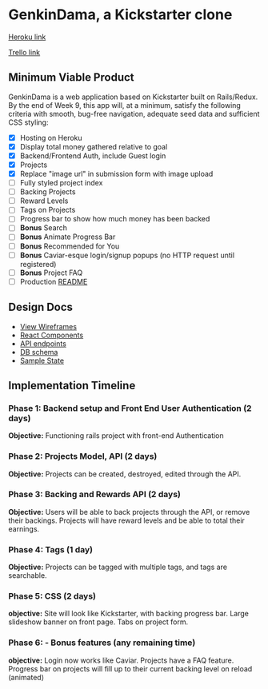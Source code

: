 # GenkinDama, a Kickstarter clone

[Heroku link][heroku]

[Trello link][trello]

[heroku]: https://genkindama.herokuapp.com/
[trello]: https://trello.com/b/kwnahtrO/kickstarterclone

## Minimum Viable Product
GenkinDama is a web application based on Kickstarter built on Rails/Redux.  By the end of Week 9, this app will, at a minimum, satisfy the
following criteria with smooth, bug-free navigation, adequate seed data and
sufficient CSS styling:

- [x] Hosting on Heroku
- [x] Display total money gathered relative to goal
- [x] Backend/Frontend Auth, include Guest login
- [x] Projects
- [x] Replace "image url" in submission form with image upload
- [ ] Fully styled project index
- [ ] Backing Projects
- [ ] Reward Levels
- [ ] Tags on Projects
- [ ] Progress bar to show how much money has been backed
- [ ] **Bonus** Search
- [ ] **Bonus** Animate Progress Bar
- [ ] **Bonus** Recommended for You
- [ ] **Bonus** Caviar-esque login/signup popups (no HTTP request until registered)
- [ ] **Bonus** Project FAQ
- [ ] Production [README](docs/production_readme.md)

## Design Docs
* [View Wireframes][wireframes]
* [React Components][components]
* [API endpoints][api-endpoints]
* [DB schema][schema]
* [Sample State][sample-state]

[wireframes]: docs/wireframes
[components]: docs/component-hierarchy.md
[sample-state]: docs/sample-state.md
[api-endpoints]: docs/api-endpoints.md
[schema]: docs/schema.md


## Implementation Timeline

### Phase 1: Backend setup and Front End User Authentication (2 days)

**Objective:** Functioning rails project with front-end Authentication

### Phase 2: Projects Model, API (2 days)

**Objective:** Projects can be created, destroyed, edited through the API.

### Phase 3: Backing and Rewards API (2 days)

**Objective:** Users will be able to back projects through the API, or remove their backings. Projects will have reward levels and be able to total their earnings.

### Phase 4: Tags (1 day)

**Objective:** Projects can be tagged with multiple tags, and tags are searchable.

### Phase 5: CSS (2 days)

**objective:** Site will look like Kickstarter, with backing progress bar. Large slideshow banner on front page. Tabs on project form.

### Phase 6: - Bonus features (any remaining time)

**objective:** Login now works like Caviar. Projects have a FAQ feature. Progress bar on projects will fill up to their current backing level on reload (animated)
